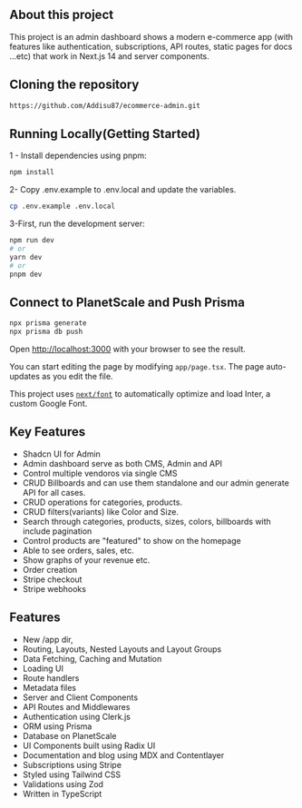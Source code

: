 ## About this project

This project is an admin dashboard shows a modern e-commerce app (with features like authentication, subscriptions, API routes, static pages for docs ...etc) that work in Next.js 14 and server components.

## Cloning the repository

```bash
https://github.com/Addisu87/ecommerce-admin.git
```

## Running Locally(Getting Started)

1 - Install dependencies using pnpm:

```bash
npm install
```

2- Copy .env.example to .env.local and update the variables.

```bash
cp .env.example .env.local
```

3-First, run the development server:

```bash
npm run dev
# or
yarn dev
# or
pnpm dev
```

## Connect to PlanetScale and Push Prisma

```bash
npx prisma generate
npx prisma db push
```

Open [http://localhost:3000](http://localhost:3000) with your browser to see the result.

You can start editing the page by modifying `app/page.tsx`. The page auto-updates as you edit the file.

This project uses [`next/font`](https://nextjs.org/docs/basic-features/font-optimization) to automatically optimize and load Inter, a custom Google Font.

## Key Features

- Shadcn UI for Admin
- Admin dashboard serve as both CMS, Admin and API
- Control multiple vendoros via single CMS
- CRUD Billboards and can use them standalone and our admin generate API for all cases.
- CRUD operations for categories, products.
- CRUD filters(variants) like Color and Size.
- Search through categories, products, sizes, colors, billboards with include pagination
- Control products are "featured" to show on the homepage
- Able to see orders, sales, etc.
- Show graphs of your revenue etc.
- Order creation
- Stripe checkout
- Stripe webhooks

## Features

- New /app dir,
- Routing, Layouts, Nested Layouts and Layout Groups
- Data Fetching, Caching and Mutation
- Loading UI
- Route handlers
- Metadata files
- Server and Client Components
- API Routes and Middlewares
- Authentication using Clerk.js
- ORM using Prisma
- Database on PlanetScale
- UI Components built using Radix UI
- Documentation and blog using MDX and Contentlayer
- Subscriptions using Stripe
- Styled using Tailwind CSS
- Validations using Zod
- Written in TypeScript
